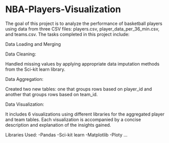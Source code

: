 # NBA-Players-Visualization
The goal of this project is to analyze the performance of basketball players using data from three CSV files: players.csv, player_data_per_36_min.csv, and teams.csv. The tasks completed in this project include:

Data Loading and Merging

Data Cleaning:

Handled missing values by applying appropriate data imputation methods from the Sci-kit learn library.

Data Aggregation:

Created two new tables: one that groups rows based on player_id and another that groups rows based on team_id.

Data Visualization:

It includes 6 visualizations using different libraries for the aggregated player and team tables.
Each visualization is accompanied by a concise description and explanation of the insights gained.


Libraries Used:
-Pandas
-Sci-kit learn
-Matplotlib
-Ploty
...
